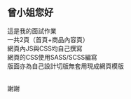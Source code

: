 ## 曾小姐您好

這是我的面試作業<br>
一共2頁（首頁+商品內容頁）<br>
網頁內JS與CSS均自己撰寫<br>
網頁的CSS使用SASS/SCSS編寫<br>
版面亦為自己設計切版無套用現成網頁模版

<br>
謝謝


